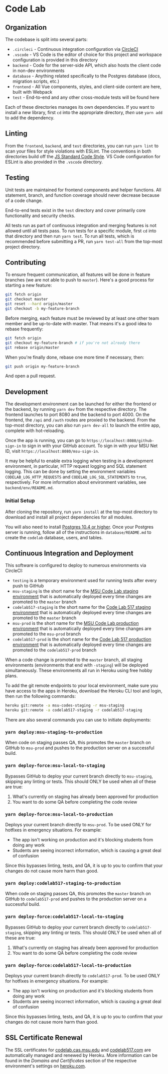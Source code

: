 # Code Lab

## Organization

The codebase is split into several parts:

* `.circleci` - Continuous integration configuration via [CircleCI](https://circleci.com/gh/humanitycodes/codelab)
* `.vscode` - VS Code is the editor of choice for this project and workspace configuration is provided in this directory
* `backend` - Code for the server-side API, which also hosts the client code in non-dev environments
* `database` - Anything related specifically to the Postgres database (docs, migration scripts, etc.)
* `frontend` - All Vue components, styles, and client-side content are here, built with Webpack
* `test` - End-to-end and any other cross-module tests will be found here

Each of these directories manages its own dependencies. If you want to install a new library, first `cd` into the appropriate directory, _then_ use `yarn add` to add the dependency.

## Linting

From the `frontend`, `backend`, and `test` directories, you can run `yarn lint` to scan your files for style violations with ESLint. The conventions in both directories build off the [JS Standard Code Style](https://github.com/feross/eslint-config-standard). VS Code configuration for ESLint is also provided in the `.vscode` directory.

## Testing

Unit tests are maintained for frontend components and helper functions. All statement, branch, and function coverage should never decrease because of a code change.

End-to-end tests exist in the `test` directory and cover primarily core functionality and security checks.

All tests run as part of continuous integration and merging features is not allowed until all tests pass. To run tests for a specific module, first `cd` into that directory and then run `yarn test`. To run all tests, which is recommended before submitting a PR, run `yarn test-all` from the top-most project directory.

## Contributing

To ensure frequent communication, all features will be done in feature branches (we are not able to push to `master`). Here's a good process for starting a new feature:

``` sh
git fetch origin
git checkout master
git reset --hard origin/master
git checkout -b my-feature-branch
```

Before merging, each feature must be reviewed by at least one other team member and be up-to-date with master. That means it's a good idea to rebase frequently:

``` sh
git fetch origin
git checkout my-feature-branch # if you're not already there
git rebase origin/master
```

When you're finally done, rebase one more time if necessary, then:

``` sh
git push origin my-feature-branch
```

And open a pull request.

## Development

The development environment can be launched for either the frontend or the backend, by running `yarn dev` from the respective directory. The frontend launches to port 8080 and the backend to port 4000. On the frontend, the `/api` and `/auth` routes are proxied to the backend. From the top-most directory, you can also run `yarn dev-all` to launch the entire app, complete with hot-reloading.

Once the app is running, you can go to `https://localhost:8080/github-sign-in` to sign in with your GitHub account. To sign in with your MSU Net ID, visit `https://localhost:8080/msu-sign-in`.

It may be helpful to enable extra logging when testing in a development environment, in particular, HTTP request logging and SQL statement logging. This can be done by setting the environment variables `CODELAB_LOG_HTTP_REQUESTS` and `CODELAB_LOG_SQL_STATEMENTS` to `true`, respectively. For more information about environment variables, see `backend/env/README.md`.

### Initial Setup

After cloning the repository, run `yarn install` at the top-most directory to download and install all project dependencies for all modules.

You will also need to install [Postgres 10.4 or higher](https://www.postgresql.org/download/). Once your Postgres server is running, follow all of the instructions in `database/README.md` to create the `codelab` database, users, and tables.

## Continuous Integration and Deployment

This software is configured to deploy to numerous environments via CircleCI:

* `testing` is a temporary environment used for running tests after every push to GitHub
* `msu-staging` is the short name for the [MSU Code Lab staging environment](https://msu-codes-staging.herokuapp.com) that is automatically deployed every time changes are promoted to the `master` branch
* `codelab517-staging` is the short name for the [Code Lab 517 staging environment](https://codelab517-staging.herokuapp.com) that is automatically deployed every time changes are promoted to the `master` branch
* `msu-prod` is the short name for the [MSU Code Lab production environment](https://codelab.cas.msu.edu) that is automatically deployed every time changes are promoted to the `msu-prod` branch
* `codelab517-prod` is the short name for the [Code Lab 517 production environment](https://www.codelab517.com) that is automatically deployed every time changes are promoted to the `codelab517-prod` branch

When a code change is promoted to the `master` branch, all staging environments (environments that end with `-staging`) will be deployed simultaneously. These environments all run in Heroku using free hobby plans.

To add the git remote endpoints to your local environment, make sure you have access to the apps in Heroku, download the Heroku CLI tool and login, then run the following commands:

``` sh
heroku git:remote -a msu-codes-staging -r msu-staging
heroku git:remote -a codelab517-staging -r codelab517-staging
```

There are also several commands you can use to initiate deployments:

### `yarn deploy:msu-staging-to-production`

When code on staging passes QA, this promotes the `master` branch on GitHub to `msu-prod` and pushes to the production server on a successful build.

### `yarn deploy-force:msu-local-to-staging`

Bypasses GitHub to deploy your current branch directly to `msu-staging`, skipping any linting or tests. This should ONLY be used when all of these are true:

1. What's currently on staging has already been approved for production
2. You want to do some QA before completing the code review

### `yarn deploy-force:msu-local-to-production`

Deploys your current branch directly to `msu-prod`. To be used ONLY for hotfixes in emergency situations. For example:

- The app isn't working on production and it's blocking students from doing any work
- Students are seeing incorrect information, which is causing a great deal of confusion

Since this bypasses linting, tests, and QA, it is up to you to confirm that your changes do not cause more harm than good.

### `yarn deploy:codelab517-staging-to-production`

When code on staging passes QA, this promotes the `master` branch on GitHub to `codelab517-prod` and pushes to the production server on a successful build.

### `yarn deploy-force:codelab517-local-to-staging`

Bypasses GitHub to deploy your current branch directly to `codelab517-staging`, skipping any linting or tests. This should ONLY be used when all of these are true:

1. What's currently on staging has already been approved for production
2. You want to do some QA before completing the code review

### `yarn deploy-force:codelab517-local-to-production`

Deploys your current branch directly to `codelab517-prod`. To be used ONLY for hotfixes in emergency situations. For example:

- The app isn't working on production and it's blocking students from doing any work
- Students are seeing incorrect information, which is causing a great deal of confusion

Since this bypasses linting, tests, and QA, it is up to you to confirm that your changes do not cause more harm than good.

## SSL Certificate Renewal

The SSL certificates for [codelab.cas.msu.edu](https://codelab.cas.msu.edu) and [codelab517.com](https://www.codelab517.com) are automatically managed and renewed by Heroku. More information can be found in the _Domains and Certificates_
section of the respective environment's settings on [heroku.com](https://dashboard.heroku.com/apps).
